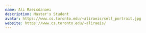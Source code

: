 ```yaml
---
name: Ali Raeisdanaei
description: Master's Student
avatar: https://www.cs.toronto.edu/~aliraeis/self_portrait.jpg
website: https://www.cs.toronto.edu/~aliraeis/
---
```

